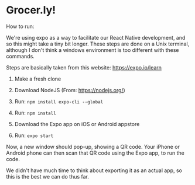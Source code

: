 # Grocer.ly!

How to run:

We're using expo as a way to facilitate our React Native development, and so this might take a tiny bit longer. These steps
are done on a Unix terminal, although I don't think a windows environment is too different with these commands.

Steps are basically taken from this website: https://expo.io/learn

1) Make a fresh clone

2) Download NodeJS (From: https://nodejs.org/)

3) Run: `npm install expo-cli --global`

4) Run: `npm install`

5) Download the Expo app on iOS or Android appstore

6) Run: `expo start`


Now, a new window should pop-up, showing a QR code. Your iPhone or Android phone can then scan that QR code using the Expo
app, to run the code.

We didn't have much time to think about exporting it as an actual app, so this is the best we can do thus far. 
